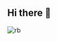 ## Hi there 👋

<!--
**Lesyalys/Lesyalys** is a ✨ _special_ ✨ repository because its `README.md` (this file) appears on your GitHub profile.-->

![rb](https://github.com/user-attachments/assets/65194d84-f7e7-4fd4-a84d-958918be6ad7)
